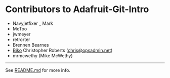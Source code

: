 Contributors to Adafruit-Git-Intro
==================================
* Navyjetfixer _ Mark
* MeToo
* jwmeyer
* retrorter
* Brennen Bearnes
* [Biko](http://biko.io)
Christopher Roberts (chris@opsadmin.net)
* mrmcwethy (Mike McWethy)
----

See [README.md][1] for more info.

[1]: README.md
